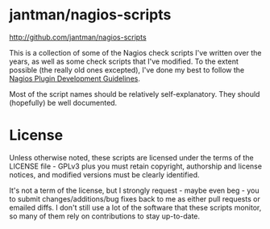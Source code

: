 jantman/nagios-scripts
======================

http://github.com/jantman/nagios-scripts

This is a collection of some of the Nagios check scripts I've written over the
years, as well as some check scripts that I've modified. To the extent
possible (the really old ones excepted), I've done my best to follow the
[Nagios Plugin Development
Guidelines](http://nagiosplug.sourceforge.net/developer-guidelines.html). 

Most of the script names should be relatively self-explanatory. They should
(hopefully) be well documented.

License
=======
Unless otherwise noted, these scripts are licensed under the terms of the
LICENSE file - GPLv3 plus you must retain copyright, authorship and license
notices, and modified versions must be clearly identified.

It's not a term of the license, but I strongly request - maybe even beg - you
to submit changes/additions/bug fixes back to me as either pull requests or
emailed diffs. I don't still use a lot of the software that these scripts
monitor, so many of them rely on contributions to stay up-to-date.
